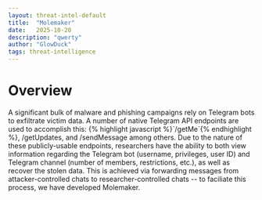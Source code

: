 ```yaml
---
layout: threat-intel-default
title:  "Molemaker"
date:   2025-10-20
description: "qwerty"
author: "GlowDuck"
tags: threat-intelligence
---
```

<h1> Overview </h1>
A significant bulk of malware and phishing campaigns rely on Telegram bots to exfiltrate victim data. A number of native Telegram API endpoints are used to accomplish this: {% highlight javascript %}`/getMe`{% endhighlight %}, /getUpdates, and /sendMessage among others. Due to the nature of these publicly-usable endpoints, researchers have the ability to both view information regarding the Telegram bot (username, privileges, user ID) and Telegram channel (number of members, restrictions, etc.), as well as recover the stolen data. This is achieved via forwarding messages from attacker-controlled chats to researcher-controlled chats -- to faciliate this process, we have developed Molemaker.